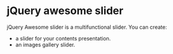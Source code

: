 jQuery awesome slider
=====================

jQuery Awesome slider is a multifunctional slider.
You can create:
- a slider for your contents presentation.
- an images gallery slider.